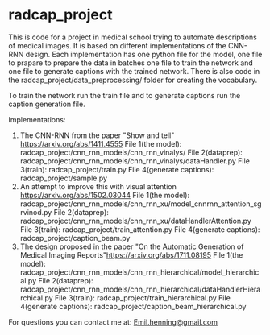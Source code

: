 # radcap_project
This is code for a project in medical school trying to automate descriptions of medical images. 
It is based on different implementations of the CNN-RNN design. Each implementation has one python file for the model, one file to prapare
to prepare the data in batches one file to train the network and one file to generate captions with the trained network. 
There is also code in the radcap_project/data_preprocessing/ folder for creating the vocabulary.

To train the network run the train file and to generate captions run the caption generation file. 

Implementations:
1. The CNN-RNN from the paper "Show and tell" https://arxiv.org/abs/1411.4555
  File 1(the model): radcap_project/cnn_rnn_models/cnn_rnn_vinalys/
  File 2(dataprep): radcap_project/cnn_rnn_models/cnn_rnn_vinalys/dataHandler.py
  File 3(train): radcap_project/train.py
  File 4(generate captions): radcap_project/sample.py
2. An attempt to improve this with visual attention https://arxiv.org/abs/1502.03044
  File 1(the model): radcap_project/cnn_rnn_models/cnn_rnn_xu/model_cnnrnn_attention_sgrvinod.py
  File 2(dataprep): radcap_project/cnn_rnn_models/cnn_rnn_xu/dataHandlerAttention.py
  File 3(train): radcap_project/train_attention.py
  File 4(generate captions): radcap_project/caption_beam.py
3. The design proposed in the paper "On the Automatic Generation of Medical Imaging Reports"https://arxiv.org/abs/1711.08195
  File 1(the model): radcap_project/cnn_rnn_models/cnn_rnn_hierarchical/model_hierarchical.py
  File 2(dataprep): radcap_project/cnn_rnn_models/cnn_rnn_hierarchical/dataHandlerHierarchical.py
  File 3(train): radcap_project/train_hierarchical.py
  File 4(generate captions): radcap_project/caption_beam_hierarchical.py
  
  
For questions you can contact me at:
Emil.henning@gmail.com
